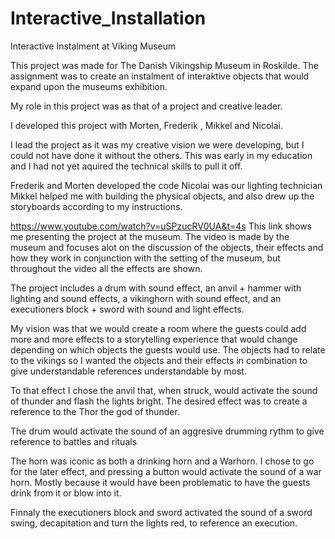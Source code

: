# Interactive_Installation
Interactive Instalment at Viking Museum

This project was made for The Danish Vikingship Museum in Roskilde. 
The assignment was to create an instalment of interaktive objects that would expand upon the museums exhibition.

My role in this project was as that of a project and creative leader.

I developed this project with Morten, Frederik , Mikkel and Nicolai. 

I lead the project as it was my creative vision we were developing, but I could not have done it without the others. 
This was early in my education and I had not yet aquired the technical skills to pull it off. 

Frederik and Morten developed the code
Nicolai was our lighting technician
Mikkel helped me with building the physical objects, and also drew up the storyboards according to my instructions.

https://www.youtube.com/watch?v=uSPzucRV0UA&t=4s
This link shows me presenting the project at the museum. The video is made by the museum and focuses alot on the discussion of the
objects, their effects and how they work in conjunction with the setting of the museum, but throughout the video all the effects are shown. 


The project includes a drum with sound effect, an anvil + hammer with lighting and sound effects, a vikinghorn with sound effect,
and an executioners block + sword with sound and light effects. 

My vision was that we would create a room where the guests could add more and more effects to a storytelling experience that would change
depending on which objects the guests would use. The objects had to relate to the vikings so I wanted the objects and their effects
in combination to give understandable references understandable by most. 

To that effect I chose the anvil that, when struck, would activate the sound of thunder and flash the lights bright. The desired effect
was to create a reference to the Thor the god of thunder. 

The drum would activate the sound of an aggresive drumming rythm to give reference to battles and rituals

The horn was iconic as both a drinking horn and a Warhorn. I chose to go for the later effect, and pressing a button would activate the
sound of a war horn. Mostly because it would have been problematic to have the guests drink from it or blow into it.

Finnaly the executioners block and sword activated the sound of a sword swing, decapitation and turn the lights red, to reference an
execution. 






